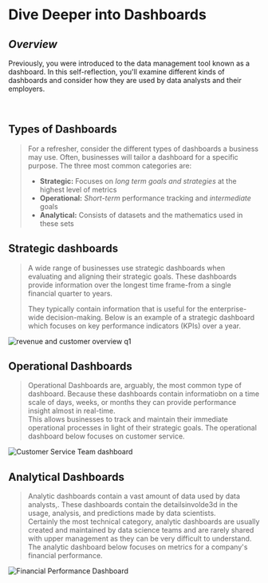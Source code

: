 # Dive Deeper into Dashboards

## _Overview_

Previously, you were introduced to the data management tool known as a dashboard. In this self-reflection, you'll examine different kinds of dashboards and consider how they are used by data analysts and their employers.

<br>

## Types of Dashboards

> For a refresher, consider the different types of dashboards a business may use. Often, businesses will tailor a dashboard for a specific purpose. The three most common categories are:
>
> - **Strategic:** Focuses on _long term goals and strategies_ at the highest level of metrics
> - **Operational:** _Short-term_ performance tracking and _intermediate_ goals
> - **Analytical:** Consists of datasets and the mathematics used in these sets

## Strategic dashboards

> A wide range of businesses use strategic dashboards when evaluating and aligning their strategic goals. These dashboards provide information over the longest time frame-from a single financial quarter to years.
>
> They typically contain information that is useful for the enterprise-wide decision-making. Below is an example of a strategic dashboard which focuses on key performance indicators (KPIs) over a year.

![revenue and customer overview q1](https://d3c33hcgiwev3.cloudfront.net/imageAssetProxy.v1/_O4x49FyST-uMePRchk_Kw_0d6cb3f91ba34f3593b295e2eb6298c8_Revenue-and-Customer-Overview---Q1.png?expiry=1632787200000&hmac=8MmvaUHPJGf4k4KHq3297Z0_Ie_8T9mBxgXZnAWvs1Q)

## Operational Dashboards

> Operational Dashboards are, arguably, the most common type of dashboard. Because these dashboards contain informatiobn on a time scale of days, weeks, or months they can provide performance insight almost in real-time.
> <br>
> This allows businesses to track and maintain their immediate operational processes in light of their strategic goals. The operational dashboard below focuses on customer service.

![Customer Service Team dashboard](https://d3c33hcgiwev3.cloudfront.net/imageAssetProxy.v1/TZjKLdd_TdOYyi3Xfy3Tvg_49fd9063b3db483fb846d20802a57c8b_Customer-Service-Team-Dashboard.png?expiry=1632787200000&hmac=WKYhOvZZtMryZ4ft1M5oXYpldJfZIEP6alhBNKY6qH0)

## Analytical Dashboards

> Analytic dashboards contain a vast amount of data used by data analysts,. These dashboards contain the detailsinvolde3d in the usage, analysis, and predictions made by data scientists.
> <br>
> Certainly the most technical category, analytic dashboards are usually created and maintained by data science teams and are rarely shared with upper management as they can be very difficult to understand. The analytic dashboard below focuses on metrics for a company's financial performance.

![Financial Performance Dashboard](https://d3c33hcgiwev3.cloudfront.net/imageAssetProxy.v1/TZjKLdd_TdOYyi3Xfy3Tvg_49fd9063b3db483fb846d20802a57c8b_Customer-Service-Team-Dashboard.png?expiry=1632787200000&hmac=WKYhOvZZtMryZ4ft1M5oXYpldJfZIEP6alhBNKY6qH0)
